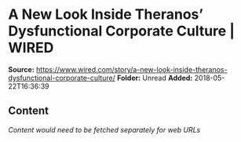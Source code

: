 # A New Look Inside Theranos’ Dysfunctional Corporate Culture | WIRED

**Source:** https://www.wired.com/story/a-new-look-inside-theranos-dysfunctional-corporate-culture/
**Folder:** Unread
**Added:** 2018-05-22T16:36:39




## Content
*Content would need to be fetched separately for web URLs*
